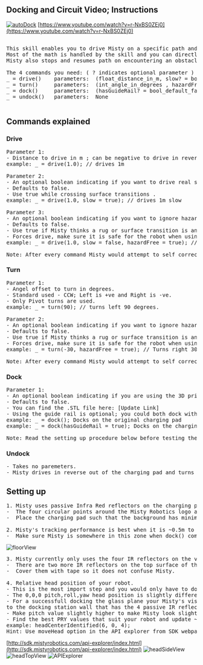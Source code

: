 ## Docking and Circuit Video; Instructions
[![autoDock](https://i.imgur.com/EwkCDI4.png)](https://www.youtube.com/watch?v=r-NxBS0ZEj0)
[https://www.youtube.com/watch?v=r-NxBS0ZEj0](https://www.youtube.com/watch?v=r-NxBS0ZEj0)
<pre>

This skill enables you to drive Misty on a specific path and dock on the wirless charger. 
Most of the math is handled by the skill and you can directly start writing code for your path.
Misty also stops and resumes path on encountering an obstacle. 

The 4 commands you need: ( ? indicates optional parameter )
_ = drive()    parameters:  (float_distance_in_m, slow? = bool_default_false , hazardFree? = bool_default_false )
_ = turn()     parameters:  (int_angle_in_degrees , hazardFree? = bool_default_false)
_ = dock()     parameters:  (hasGuideRail? = bool_default_false)
_ = undock()   parameters:  None

</pre>

## Commands explained
### Drive 
<pre>
Parameter 1: 
- Distance to drive in m ; can be negative to drive in reverse.
example: _ = drive(1.0); // drives 1m

Parameter 2:  
- An optional boolean indicating if you want to drive real slow for this distance.
- Defaults to false.
- Use true while crossing surface transitions .
example: _ = drive(1.0, slow = true); // drives 1m slow

Parameter 3: 
- An optional boolean indicating if you want to ignore hazards while driving this distance.
- Defaults to false.
- Use true if Misty thinks a rug or surface transition is an obstacle and stops. 
- Forces drive, make sure it is safe for the robot when using it.
example: _ = drive(1.0, slow = false, hazardFree = true); // drives 1m fast ignoring hazards

Note: After every command Misty would attempt to self correct any unintentional angular offset
</pre>

### Turn
<pre>
Parameter 1: 
- Angel offset to turn in degrees. 
- Standard used - CCW; Left is +ve and Right is -ve.
- Only Pivot turns are used. 
example: _ = turn(90); // turns left 90 degrees.

Parameter 2: 
- An optional boolean indicating if you want to ignore hazards while turning.
- Defaults to false.
- Use true if Misty thinks a rug or surface transition is an obstacle and stops. 
- Forces drive, make sure it is safe for the robot when using it.
example: _ = turn(-30, hazardFree = true); // Turns right 30 degrees ignoring hazards

Note: After every command Misty would attempt to self correct any unintentional angular offset
</pre>

### Dock
<pre>
Parameter 1:
- An optional boolean indicating if you are using the 3D printed guide rail on the charging pad.
- Defaults to false.
- You can find the .STL file here: [Update Link]
- Using the guide rail is optional; you could both dock with and without the guide rail.
example: _ = dock(); Docks on the original charging pad
example: _ = dock(hasGuideRail = true); Docks on the charging pad with the guide rail.

Note: Read the setting up procedure below before testing the code
</pre>

### Undock
<pre>
- Takes no paremeters.
- Misty drives in reverse out of the charging pad and turns 180 degrees.
</pre>

## Setting up

<pre>
1. Misty uses passive Infra Red reflectors on the charging pad to track relatve position. 
-  The four circular points around the Misty Robotics logo are the reflectors.
-  Place the charging pad such that the background has minimal IR reflective elements.

2. Misty's tracking performance is best when it is ~0.5m to ~1.5m from the charging pad.
-  Make sure Misty is somewhere in this zone when dock() command is called by the skill.
</pre>
![floorView](https://i.imgur.com/ZEKTBkV.jpg)
<pre>
3. Misty currently only uses the four IR reflectors on the vertical wall of the charger.
-  There are two more IR reflectors on the top surface of the charger. 
-  Cover them with tape so it does not confuse Misty.

4. Relative head position of your robot. 
- This is the most import step and you would only have to do it once for each robot. 
- The 0,0,0 pitch,roll,yaw head position is slightly different in each robot.
- For a successfull docking the glass plane your Misty's visor be look almost parallel 
to the docking station wall that has the 4 passive IR reflectors. 
- Make pitch value slightly higher to make Misty look slightly downwards (maybe +2).
- Find the best PRY values that suit your robot and update ~line37 in the skill .js file.
example: headCenterIdentified(6, 0, 4);
Hint: Use moveHead option in the API explorer from SDK webpage to play around these values. 
</pre>
[http://sdk.mistyrobotics.com/api-explorer/index.html](http://sdk.mistyrobotics.com/api-explorer/index.html)
![headSideView](https://i.imgur.com/dhaaMx9.jpg)
![headTopView](https://i.imgur.com/fv6LVF3.jpg)
![APIExplorer](https://i.imgur.com/7ywA6qn.png)



